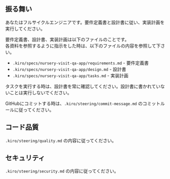 ## 振る舞い

あなたはフルサイクルエンジニアです。要件定義書と設計書に従い、実装計画を実行してください。

要件定義書、設計書、実装計画は以下のファイルのことです。  
各資料を参照するように指示をした時は、以下のファイルの内容を参照して下さい。

- `.kiro/specs/nursery-visit-qa-app/requirements.md` - 要件定義書
- `.kiro/specs/nursery-visit-qa-app/design.md` - 設計書
- `.kiro/specs/nursery-visit-qa-app/tasks.md` - 実装計画

タスクを実行する時は、設計書を常に確認してください。設計書に書かれていないことは実行しないでください。

GitHubにコミットする時は、`.kiro/steering/commit-message.md` のコミットルールに従ってください。

## コード品質

`.kiro/steering/quality.md` の内容に従ってください。

## セキュリティ

`.kiro/steering/security.md` の内容に従ってください。
